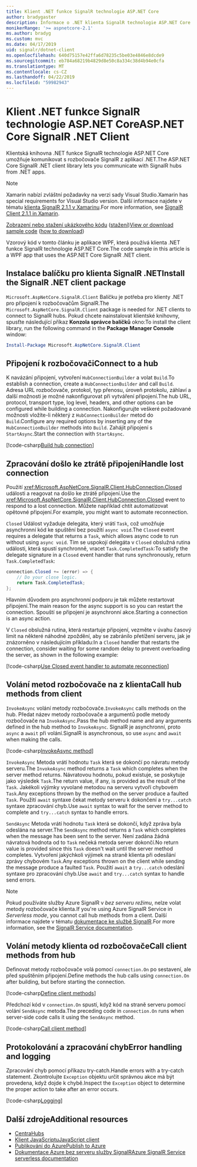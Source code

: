 ```yaml
---
title: Klient .NET funkce SignalR technologie ASP.NET Core
author: bradygaster
description: Informace o .NET klienta SignalR technologie ASP.NET Core
monikerRange: '>= aspnetcore-2.1'
ms.author: bradyg
ms.custom: mvc
ms.date: 04/17/2019
uid: signalr/dotnet-client
ms.openlocfilehash: 640d75157e42ffa6d78235c5be03e4846e8dcde9
ms.sourcegitcommit: eb784a68219b4829d8e50c8a334c38d4b94e0cfa
ms.translationtype: MT
ms.contentlocale: cs-CZ
ms.lasthandoff: 04/22/2019
ms.locfileid: "59982943"
---
```

# <a name="aspnet-core-signalr-net-client"></a><span data-ttu-id="a972a-103">Klient .NET funkce SignalR technologie ASP.NET Core</span><span class="sxs-lookup"><span data-stu-id="a972a-103">ASP.NET Core SignalR .NET Client</span></span>

<span data-ttu-id="a972a-104">Klientská knihovna .NET funkce SignalR technologie ASP.NET Core umožňuje komunikovat s rozbočovače SignalR z aplikací .NET.</span><span class="sxs-lookup"><span data-stu-id="a972a-104">The ASP.NET Core SignalR .NET client library lets you communicate with SignalR hubs from .NET apps.</span></span>

> [!NOTE]
> <span data-ttu-id="a972a-105">Xamarin nabízí zvláštní požadavky na verzi sady Visual Studio.</span><span class="sxs-lookup"><span data-stu-id="a972a-105">Xamarin has special requirements for Visual Studio version.</span></span> <span data-ttu-id="a972a-106">Další informace najdete v tématu [klienta SignalR 2.1.1 v Xamarinu](https://github.com/aspnet/Announcements/issues/305).</span><span class="sxs-lookup"><span data-stu-id="a972a-106">For more information, see [SignalR Client 2.1.1 in Xamarin](https://github.com/aspnet/Announcements/issues/305).</span></span>

<span data-ttu-id="a972a-107">[Zobrazení nebo stažení ukázkového kódu](https://github.com/aspnet/Docs/tree/master/aspnetcore/signalr/dotnet-client/sample) ([stažení](xref:index#how-to-download-a-sample))</span><span class="sxs-lookup"><span data-stu-id="a972a-107">[View or download sample code](https://github.com/aspnet/Docs/tree/master/aspnetcore/signalr/dotnet-client/sample) ([how to download](xref:index#how-to-download-a-sample))</span></span>

<span data-ttu-id="a972a-108">Vzorový kód v tomto článku je aplikace WPF, která používá klienta .NET funkce SignalR technologie ASP.NET Core.</span><span class="sxs-lookup"><span data-stu-id="a972a-108">The code sample in this article is a WPF app that uses the ASP.NET Core SignalR .NET client.</span></span>

## <a name="install-the-signalr-net-client-package"></a><span data-ttu-id="a972a-109">Instalace balíčku pro klienta SignalR .NET</span><span class="sxs-lookup"><span data-stu-id="a972a-109">Install the SignalR .NET client package</span></span>

<span data-ttu-id="a972a-110">`Microsoft.AspNetCore.SignalR.Client` Balíčku je potřeba pro klienty .NET pro připojení k rozbočovačům SignalR.</span><span class="sxs-lookup"><span data-stu-id="a972a-110">The `Microsoft.AspNetCore.SignalR.Client` package is needed for .NET clients to connect to SignalR hubs.</span></span> <span data-ttu-id="a972a-111">Pokud chcete nainstalovat klientské knihovny, spusťte následující příkaz **Konzola správce balíčků** okno:</span><span class="sxs-lookup"><span data-stu-id="a972a-111">To install the client library, run the following command in the **Package Manager Console** window:</span></span>

```powershell
Install-Package Microsoft.AspNetCore.SignalR.Client
```

## <a name="connect-to-a-hub"></a><span data-ttu-id="a972a-112">Připojení k rozbočovači</span><span class="sxs-lookup"><span data-stu-id="a972a-112">Connect to a hub</span></span>

<span data-ttu-id="a972a-113">K navázání připojení, vytvoření `HubConnectionBuilder` a volat `Build`.</span><span class="sxs-lookup"><span data-stu-id="a972a-113">To establish a connection, create a `HubConnectionBuilder` and call `Build`.</span></span> <span data-ttu-id="a972a-114">Adresa URL rozbočovače, protokol, typ přenosu, úroveň protokolu, záhlaví a další možnosti je možné nakonfigurovat při vytváření připojení.</span><span class="sxs-lookup"><span data-stu-id="a972a-114">The hub URL, protocol, transport type, log level, headers, and other options can be configured while building a connection.</span></span> <span data-ttu-id="a972a-115">Nakonfigurujte veškeré požadované možnosti vložíte-li některý z `HubConnectionBuilder` metod do `Build`.</span><span class="sxs-lookup"><span data-stu-id="a972a-115">Configure any required options by inserting any of the `HubConnectionBuilder` methods into `Build`.</span></span> <span data-ttu-id="a972a-116">Zahájit připojení s `StartAsync`.</span><span class="sxs-lookup"><span data-stu-id="a972a-116">Start the connection with `StartAsync`.</span></span>

[!code-csharp[Build hub connection](dotnet-client/sample/signalrchatclient/MainWindow.xaml.cs?name=snippet_MainWindowClass&highlight=15-17,39)]

## <a name="handle-lost-connection"></a><span data-ttu-id="a972a-117">Zpracování došlo ke ztrátě připojení</span><span class="sxs-lookup"><span data-stu-id="a972a-117">Handle lost connection</span></span>

<span data-ttu-id="a972a-118">Použití <xref:Microsoft.AspNetCore.SignalR.Client.HubConnection.Closed> události a reagovat na došlo ke ztrátě připojení.</span><span class="sxs-lookup"><span data-stu-id="a972a-118">Use the <xref:Microsoft.AspNetCore.SignalR.Client.HubConnection.Closed> event to respond to a lost connection.</span></span> <span data-ttu-id="a972a-119">Můžete například chtít automatizovat opětovné připojení.</span><span class="sxs-lookup"><span data-stu-id="a972a-119">For example, you might want to automate reconnection.</span></span>

<span data-ttu-id="a972a-120">`Closed` Událost vyžaduje delegáta, který vrátí `Task`, což umožňuje asynchronní kód ke spuštění bez použití `async void`.</span><span class="sxs-lookup"><span data-stu-id="a972a-120">The `Closed` event requires a delegate that returns a `Task`, which allows async code to run without using `async void`.</span></span> <span data-ttu-id="a972a-121">Tím se uspokojí delegáta v `Closed` obslužná rutina události, která spustí synchronně, vracet `Task.CompletedTask`:</span><span class="sxs-lookup"><span data-stu-id="a972a-121">To satisfy the delegate signature in a `Closed` event handler that runs synchronously, return `Task.CompletedTask`:</span></span>

```csharp
connection.Closed += (error) => {
    // Do your close logic.
    return Task.CompletedTask;
};
```

<span data-ttu-id="a972a-122">Hlavním důvodem pro asynchronní podporu je tak můžete restartovat připojení.</span><span class="sxs-lookup"><span data-stu-id="a972a-122">The main reason for the async support is so you can restart the connection.</span></span> <span data-ttu-id="a972a-123">Spouští se připojení je asynchronní akce.</span><span class="sxs-lookup"><span data-stu-id="a972a-123">Starting a connection is an async action.</span></span>

<span data-ttu-id="a972a-124">V `Closed` obslužná rutina, která restartuje připojení, vezměte v úvahu časový limit na některé náhodné zpoždění, aby se zabránilo přetížení serveru, jak je znázorněno v následujícím příkladu:</span><span class="sxs-lookup"><span data-stu-id="a972a-124">In a `Closed` handler that restarts the connection, consider waiting for some random delay to prevent overloading the server, as shown in the following example:</span></span>

[!code-csharp[Use Closed event handler to automate reconnection](dotnet-client/sample/signalrchatclient/MainWindow.xaml.cs?name=snippet_ClosedRestart)]

## <a name="call-hub-methods-from-client"></a><span data-ttu-id="a972a-125">Volání metod rozbočovače na z klienta</span><span class="sxs-lookup"><span data-stu-id="a972a-125">Call hub methods from client</span></span>

<span data-ttu-id="a972a-126">`InvokeAsync` volání metody rozbočovače.</span><span class="sxs-lookup"><span data-stu-id="a972a-126">`InvokeAsync` calls methods on the hub.</span></span> <span data-ttu-id="a972a-127">Předat název metody rozbočovače a argumentů podle metody rozbočovače na `InvokeAsync`.</span><span class="sxs-lookup"><span data-stu-id="a972a-127">Pass the hub method name and any arguments defined in the hub method to `InvokeAsync`.</span></span> <span data-ttu-id="a972a-128">SignalR je asynchronní, proto `async` a `await` při volání.</span><span class="sxs-lookup"><span data-stu-id="a972a-128">SignalR is asynchronous, so use `async` and `await` when making the calls.</span></span>

[!code-csharp[InvokeAsync method](dotnet-client/sample/signalrchatclient/MainWindow.xaml.cs?name=snippet_InvokeAsync)]

<span data-ttu-id="a972a-129">`InvokeAsync` Metoda vrátí hodnotu `Task` která se dokončí po návratu metody serveru.</span><span class="sxs-lookup"><span data-stu-id="a972a-129">The `InvokeAsync` method returns a `Task` which completes when the server method returns.</span></span> <span data-ttu-id="a972a-130">Návratovou hodnotu, pokud existuje, se poskytuje jako výsledek `Task`.</span><span class="sxs-lookup"><span data-stu-id="a972a-130">The return value, if any, is provided as the result of the `Task`.</span></span> <span data-ttu-id="a972a-131">Jakékoli výjimky vyvolané metodou na serveru vytvoří chybovém `Task`.</span><span class="sxs-lookup"><span data-stu-id="a972a-131">Any exceptions thrown by the method on the server produce a faulted `Task`.</span></span> <span data-ttu-id="a972a-132">Použití `await` syntaxe čekat metody serveru k dokončení a `try...catch` syntaxe zpracování chyb.</span><span class="sxs-lookup"><span data-stu-id="a972a-132">Use `await` syntax to wait for the server method to complete and `try...catch` syntax to handle errors.</span></span>

<span data-ttu-id="a972a-133">`SendAsync` Metoda vrátí hodnotu `Task` která se dokončí, když zpráva byla odeslána na server.</span><span class="sxs-lookup"><span data-stu-id="a972a-133">The `SendAsync` method returns a `Task` which completes when the message has been sent to the server.</span></span> <span data-ttu-id="a972a-134">Není zadána žádná návratová hodnota od to `Task` nečeká metoda server dokončí.</span><span class="sxs-lookup"><span data-stu-id="a972a-134">No return value is provided since this `Task` doesn't wait until the server method completes.</span></span> <span data-ttu-id="a972a-135">Vytvoření jakýchkoli výjimek na straně klienta při odesílání zprávy chybovém `Task`.</span><span class="sxs-lookup"><span data-stu-id="a972a-135">Any exceptions thrown on the client while sending the message produce a faulted `Task`.</span></span> <span data-ttu-id="a972a-136">Použití `await` a `try...catch` odeslání syntaxe pro zpracování chyb.</span><span class="sxs-lookup"><span data-stu-id="a972a-136">Use `await` and `try...catch` syntax to handle send errors.</span></span>

> [!NOTE]
> <span data-ttu-id="a972a-137">Pokud používáte služby Azure SignalR v *bez serveru režimu*, nelze volat metody rozbočovače klienta.</span><span class="sxs-lookup"><span data-stu-id="a972a-137">If you're using Azure SignalR Service in *Serverless mode*, you cannot call hub methods from a client.</span></span> <span data-ttu-id="a972a-138">Další informace najdete v tématu [dokumentace ke službě SignalR](/azure/azure-signalr/signalr-concept-serverless-development-config).</span><span class="sxs-lookup"><span data-stu-id="a972a-138">For more information, see the [SignalR Service documentation](/azure/azure-signalr/signalr-concept-serverless-development-config).</span></span>

## <a name="call-client-methods-from-hub"></a><span data-ttu-id="a972a-139">Volání metody klienta od rozbočovače</span><span class="sxs-lookup"><span data-stu-id="a972a-139">Call client methods from hub</span></span>

<span data-ttu-id="a972a-140">Definovat metody rozbočovače volá pomocí `connection.On` po sestavení, ale před spuštěním připojení.</span><span class="sxs-lookup"><span data-stu-id="a972a-140">Define methods the hub calls using `connection.On` after building, but before starting the connection.</span></span>

[!code-csharp[Define client methods](dotnet-client/sample/signalrchatclient/MainWindow.xaml.cs?name=snippet_ConnectionOn)]

<span data-ttu-id="a972a-141">Předchozí kód v `connection.On` spustí, když kód na straně serveru pomocí volání `SendAsync` metoda.</span><span class="sxs-lookup"><span data-stu-id="a972a-141">The preceding code in `connection.On` runs when server-side code calls it using the `SendAsync` method.</span></span>

[!code-csharp[Call client method](dotnet-client/sample/signalrchat/hubs/chathub.cs?name=snippet_SendMessage)]

## <a name="error-handling-and-logging"></a><span data-ttu-id="a972a-142">Protokolování a zpracování chyb</span><span class="sxs-lookup"><span data-stu-id="a972a-142">Error handling and logging</span></span>

<span data-ttu-id="a972a-143">Zpracování chyb pomocí příkazu try-catch.</span><span class="sxs-lookup"><span data-stu-id="a972a-143">Handle errors with a try-catch statement.</span></span> <span data-ttu-id="a972a-144">Zkontrolujte `Exception` objektu určit správnou akce má být provedena, když dojde k chybě.</span><span class="sxs-lookup"><span data-stu-id="a972a-144">Inspect the `Exception` object to determine the proper action to take after an error occurs.</span></span>

[!code-csharp[Logging](dotnet-client/sample/signalrchatclient/MainWindow.xaml.cs?name=snippet_ErrorHandling)]

## <a name="additional-resources"></a><span data-ttu-id="a972a-145">Další zdroje</span><span class="sxs-lookup"><span data-stu-id="a972a-145">Additional resources</span></span>

* [<span data-ttu-id="a972a-146">Centra</span><span class="sxs-lookup"><span data-stu-id="a972a-146">Hubs</span></span>](xref:signalr/hubs)
* [<span data-ttu-id="a972a-147">Klient JavaScriptu</span><span class="sxs-lookup"><span data-stu-id="a972a-147">JavaScript client</span></span>](xref:signalr/javascript-client)
* [<span data-ttu-id="a972a-148">Publikování do Azure</span><span class="sxs-lookup"><span data-stu-id="a972a-148">Publish to Azure</span></span>](xref:signalr/publish-to-azure-web-app)
* [<span data-ttu-id="a972a-149">Dokumentace Azure bez serveru služby SignalR</span><span class="sxs-lookup"><span data-stu-id="a972a-149">Azure SignalR Service serverless documentation</span></span>](/azure/azure-signalr/signalr-concept-serverless-development-config)
